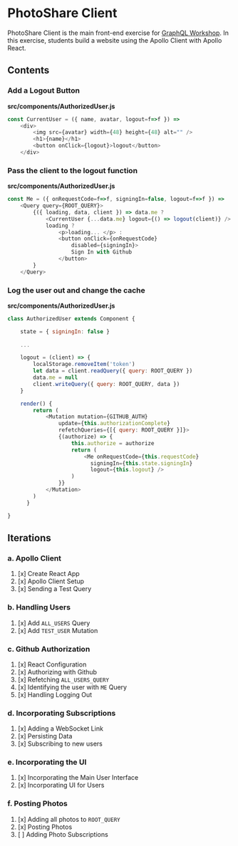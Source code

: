PhotoShare Client
===============
PhotoShare Client is the main front-end  exercise for [GraphQL Workshop](https://www.graphqlworkshop.com). In this exercise, students build a website using the Apollo Client with Apollo React.

Contents
---------------

### Add a Logout Button

__src/components/AuthorizedUser.js__
```javascript
const CurrentUser = ({ name, avatar, logout=f=>f }) =>
    <div>
        <img src={avatar} width={48} height={48} alt="" />
        <h1>{name}</h1>
        <button onClick={logout}>logout</button>
    </div>
```

### Pass the client to the logout function

__src/components/AuthorizedUser.js__
```javascript
const Me = ({ onRequestCode=f=>f, signingIn=false, logout=f=>f }) =>
    <Query query={ROOT_QUERY}>
        {({ loading, data, client }) => data.me ?
            <CurrentUser {...data.me} logout={() => logout(client)} /> :
            loading ?
                <p>loading... </p> :
                <button onClick={onRequestCode}
                    disabled={signingIn}>
                    Sign In with Github
                </button>
        }
    </Query>
```

### Log the user out and change the cache

__src/components/AuthorizedUser.js__
```javascript
class AuthorizedUser extends Component {

    state = { signingIn: false }
    
    ...

    logout = (client) => {
        localStorage.removeItem('token')
        let data = client.readQuery({ query: ROOT_QUERY })
        data.me = null
        client.writeQuery({ query: ROOT_QUERY, data })
    }

    render() {
        return (
            <Mutation mutation={GITHUB_AUTH} 
                update={this.authorizationComplete} 
                refetchQueries={[{ query: ROOT_QUERY }]}>
                {(authorize) => {
                    this.authorize = authorize
                    return (
                        <Me onRequestCode={this.requestCode} 
                          signingIn={this.state.signingIn} 
                          logout={this.logout} />
                    )
                }}
            </Mutation>
        )
      }

}
```

Iterations
---------------

### a. Apollo Client

1. [x] Create React App
2. [x] Apollo Client Setup
3. [x] Sending a Test Query

### b. Handling Users

1. [x] Add `ALL_USERS` Query
2. [x] Add `TEST_USER` Mutation

### c. Github Authorization

1. [x] React Configuration
2. [x] Authorizing with Github
3. [x] Refetching `ALL_USERS_QUERY`
4. [x] Identifying the user with `ME` Query
5. [x] Handling Logging Out

### d. Incorporating Subscriptions

1. [x] Adding a WebSocket Link
2. [x] Persisting Data
3. [x] Subscribing to new users

### e. Incorporating the UI

1. [x] Incorporating the Main User Interface
2. [x] Incorporating UI for Users

### f. Posting Photos

1. [x] Adding all photos to `ROOT_QUERY`
2. [x] Posting Photos
3. [ ] Adding Photo Subscriptions
